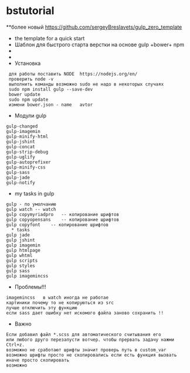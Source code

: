 # bstutorial
**более новый https://github.com/sergeyBreslavets/gulp_zero_template
* the template for a quick start
* Шаблон для быстрого старта верстки на основе gulp +bower+ npm
* 
* 
* Установка

```
 для работы поставить NODE  https://nodejs.org/en/
 проверить node -v
 выполнить команды возможно sudo не надо в некоторых случаях 
 sudo npm install gulp --save-dev
 bower update
 sudo npm update
 измени bower.json - name   avtor
```

* Модули gulp
```
gulp-changed
gulp-imagemin
gulp-minify-html
gulp-jshint
gulp-concat
gulp-strip-debug
gulp-uglify
gulp-autoprefixer
gulp-minify-css
gulp-sass
gulp-jade
gulp-notify
```

* my tasks in gulp
```
gulp - по умолчанию 
gulp watch -- watch
gulp copymyriadpro   -- копирование шрифтов 
gulp copyopensans    -- копирование шрифтов 
gulp copyfont    -- копирование шрифтов 
  * tasks  
gulp jade
gulp jshint
gulp imagemin
gulp htmlpage
gulp whtml
gulp scripts
gulp styles
gulp sass
gulp imagemincss  
```

* Проблемы!!!
```
imagemincss   в watch иногда не работае 
картиники почему то не копируються из src 
лучше отключить эту функцию 
если sass дает ошибку нет искомого файла заново сохранить !!

```
* Важно
```
Если добавил файл *.scss для автоматического считывания его 
или любого друго перезапусти вотчер. чтобы прервать задачу нажми Ctrl+z.
возможно не сработают шрифты значит проверь путь в custom_var
возможно шрифты просто не скопировались если есть функция вызвать иначе просто скопировать 
возможно 
